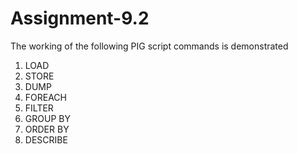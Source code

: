 # Assignment-9.2

The working of the following PIG script commands is demonstrated 
1. LOAD
2. STORE
3. DUMP
4. FOREACH
5. FILTER
6. GROUP BY
7. ORDER BY
8. DESCRIBE
